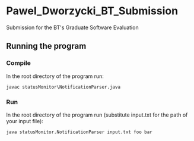 # Pawel_Dworzycki_BT_Submission
Submission for the BT's Graduate Software Evaluation

## Running the program
### Compile
In the root directory of the program run:
```
javac statusMonitor\NotificationParser.java
```
### Run
In the root directory of the program run (substitute input.txt for the path of your input file):
```
java statusMonitor.NotificationParser input.txt foo bar
```
